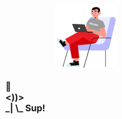 <div align='center'>
  <img src='https://github.com/foo290/foo290/blob/master/icons/prpg.gif'>
</div>

<h1>
🤨<br>
<))><br>
_| \_  Sup!
</h1>
